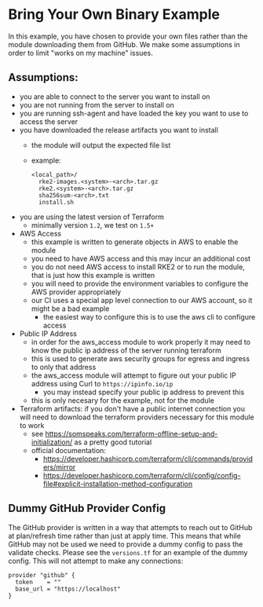 # Bring Your Own Binary Example

In this example, you have chosen to provide your own files rather than the module downloading them from GitHub.
We make some assumptions in order to limit "works on my machine" issues.

## Assumptions:

- you are able to connect to the server you want to install on
- you are not running from the server to install on
- you are running ssh-agent and have loaded the key you want to use to access the server
- you have downloaded the release artifacts you want to install
  - the module will output the expected file list
  - example:

    ```
    <local_path>/
      rke2-images.<system>-<arch>.tar.gz
      rke2.<system>-<arch>.tar.gz
      sha256sum-<arch>.txt
      install.sh
    ```
- you are using the latest version of Terraform
  - minimally version `1.2`, we test on `1.5+`
- AWS Access
  - this example is written to generate objects in AWS to enable the module
  - you need to have AWS access and this may incur an additional cost
  - you do not need AWS access to install RKE2 or to run the module, that is just how this example is written
  - you will need to provide the environment variables to configure the AWS provider appropriately
  - our CI uses a special app level connection to our AWS account, so it might be a bad example
    - the easiest way to configure this is to use the aws cli to configure access
- Public IP Address
  - in order for the aws_access module to work properly it may need to know the public ip address of the server running terraform
  - this is used to generate aws security groups for egress and ingress to only that address
  - the aws_access module will attempt to figure out your public IP address using Curl to `https://ipinfo.io/ip`
    - you may instead specify your public ip address to prevent this
  - this is only necesary for the example, not for the module
- Terraform artifacts: if you don't have a public internet connection you will need to download the terraform providers necessary for this module to work
  - see https://somspeaks.com/terraform-offline-setup-and-initialization/ as a pretty good tutorial
  - official documentation:
    - https://developer.hashicorp.com/terraform/cli/commands/providers/mirror
    - https://developer.hashicorp.com/terraform/cli/config/config-file#explicit-installation-method-configuration

## Dummy GitHub Provider Config

The GitHub provider is written in a way that attempts to reach out to GitHub at plan/refresh time rather than just at apply time.
This means that while GitHub may not be used we need to provide a dummy config to pass the validate checks.
Please see the `versions.tf` for an example of the dummy config.
This will not attempt to make any connections:

```
provider "github" {
  token    = ""
  base_url = "https://localhost"
}
```

